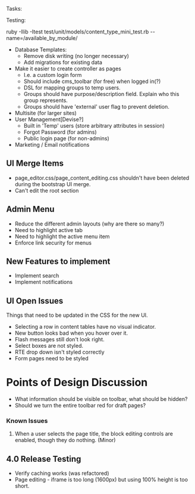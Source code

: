 Tasks:

Testing:

ruby -Ilib -Itest test/unit/models/content_type_mini_test.rb --name=/available_by_module/

* Database Templates:
  - Remove disk writing (no longer necessary)
  - Add migrations for existing data
* Make it easier to create controller as pages
  - I.e. a custom login form
  - Should include cms_toolbar (for free) when logged in(?)
  - DSL for mapping groups to temp users.
  - Groups should have purpose/description field. Explain who this group represents.
  - Groups should have 'external' user flag to prevent deletion.
* Multisite (for larger sites) 
* User Management[Devise?]
  - Built in 'Temp' users (store arbitrary attributes in session)
  - Forgot Password (for admins) 
  - Public login page (for non-admins)
* Marketing / Email notifications

## UI Merge Items
* page_editor.css/page_content_editing.css shouldn't have been deleted during the bootstrap UI merge.
* Can't edit the root section

## Admin Menu
* Reduce the different admin layouts (why are there so many?)
* Need to highlight active tab
* Need to highlight the active menu item
* Enforce link security for menus

## New Features to implement

* Implement search
* Implement notifications

## UI Open Issues

Things that need to be updated in the CSS for the new UI.

* Selecting a row in content tables have no visual indicator.
* New button looks bad when you hover over it.
* Flash messages still don't look right.
* Select boxes are not styled.
* RTE drop down isn't styled correctly
* Form pages need to be styled



# Points of Design Discussion

* What information should be visible on toolbar, what should be hidden?
* Should we turn the entire toolbar red for draft pages?

### Known Issues

1. When a user selects the page title, the block editing controls are enabled, though they do nothing. (Minor)

## 4.0 Release Testing

* Verify caching works (was refactored)
* Page editing - iframe is too long (1600px) but using 100% height is too short.

